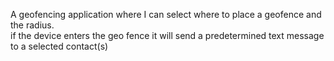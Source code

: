 <p>A geofencing application where I can select where to place a geofence and the radius.<br>
if the device enters the geo fence it will send a predetermined text message to a selected contact(s) </p>